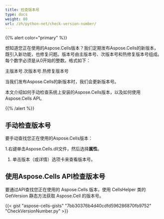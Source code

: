 ```yaml
---
title: 检查版本号
type: docs
weight: 80
url: /zh/python-net/check-version-number/
---
```


{{% alert color="primary" %}}

想知道您正在使用的Aspose.Cells版本？我们定期发布Aspose.Cells的新版本，既引入新功能，也修复问题。版本号由主版本号、次版本号和热修复版本号组成。每个数字必须是从0开始的整数。格式如下：

主版本号.次版本号.热修复版本号

当我们发布Aspose.Cells的新版本时，我们会更新版本号。

本文介绍如何手动检查系统上安装的Aspose.Cells版本，以及如何使用Aspose.Cells API。

{{% /alert %}}

## **手动检查版本号**

要手动查找您正在使用的Aspose.Cells版本：

1.右键单击Aspose.Cells.dll文件，然后选择**属性**。
1. 单击版本（或详情）选项卡来查看版本号。

## **使用Aspose.Cells API检查版本号**

要通过API查找您正在使用的 Aspose.Cells 版本，使用 CellsHelper 类的 GetVersion 静态方法获取 Aspose.Cell 的版本号。

{{< gist "aspose-cells-gists" "7bb30376b4d40cdfd596286870fb9752" "CheckVersionNumber.py" >}}
